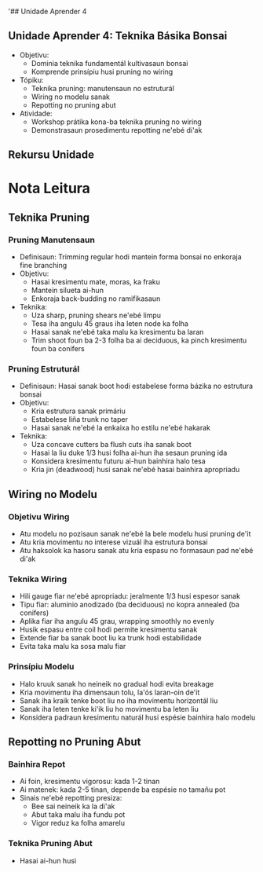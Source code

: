 '## Unidade Aprender 4

## Unidade Aprender 4: Teknika Básika Bonsai
- Objetivu:
  * Dominia teknika fundamentál kultivasaun bonsai
  * Komprende prinsípiu husi pruning no wiring
- Tópiku:
  * Teknika pruning: manutensaun no estruturál
  * Wiring no modelu sanak
  * Repotting no pruning abut
- Atividade:
  * Workshop prátika kona-ba teknika pruning no wiring
  * Demonstrasaun prosedimentu repotting ne'ebé di'ak

## Rekursu Unidade

# Nota Leitura

## Teknika Pruning

### Pruning Manutensaun
- Definisaun: Trimming regular hodi mantein forma bonsai no enkoraja fine branching
- Objetivu:
  * Hasai kresimentu mate, moras, ka fraku
  * Mantein silueta ai-hun
  * Enkoraja back-budding no ramifikasaun
- Teknika:
  * Uza sharp, pruning shears ne'ebé limpu
  * Tesa iha angulu 45 graus iha leten node ka folha
  * Hasai sanak ne'ebé taka malu ka kresimentu ba laran
  * Trim shoot foun ba 2-3 folha ba ai deciduous, ka pinch kresimentu foun ba conifers

### Pruning Estruturál
- Definisaun: Hasai sanak boot hodi estabelese forma bázika no estrutura bonsai
- Objetivu:
  * Kria estrutura sanak primáriu
  * Estabelese liña trunk no taper
  * Hasai sanak ne'ebé la enkaixa ho estilu ne'ebé hakarak
- Teknika:
  * Uza concave cutters ba flush cuts iha sanak boot
  * Hasai la liu duke 1/3 husi folha ai-hun iha sesaun pruning ida
  * Konsidera kresimentu futuru ai-hun bainhira halo tesa
  * Kria jin (deadwood) husi sanak ne'ebé hasai bainhira apropriadu

## Wiring no Modelu

### Objetivu Wiring
- Atu modelu no pozisaun sanak ne'ebé la bele modelu husi pruning de'it
- Atu kria movimentu no interese vizuál iha estrutura bonsai
- Atu haksolok ka hasoru sanak atu kria espasu no formasaun pad ne'ebé di'ak

### Teknika Wiring
- Hili gauge fiar ne'ebé apropriadu: jeralmente 1/3 husi espesor sanak
- Tipu fiar: aluminio anodizado (ba deciduous) no kopra annealed (ba conifers)
- Aplika fiar iha angulu 45 grau, wrapping smoothly no evenly
- Husik espasu entre coil hodi permite kresimentu sanak
- Extende fiar ba sanak boot liu ka trunk hodi estabilidade
- Evita taka malu ka sosa malu fiar

### Prinsípiu Modelu
- Halo kruuk sanak ho neineik no gradual hodi evita breakage
- Kria movimentu iha dimensaun tolu, la'ós laran-oin de'it
- Sanak iha kraik tenke boot liu no iha movimentu horizontál liu
- Sanak iha leten tenke ki'ik liu ho movimentu ba leten liu
- Konsidera padraun kresimentu naturál husi espésie bainhira halo modelu

## Repotting no Pruning Abut

### Bainhira Repot
- Ai foin, kresimentu vigorosu: kada 1-2 tinan
- Ai matenek: kada 2-5 tinan, depende ba espésie no tamañu pot
- Sinais ne'ebé repotting presiza:
  * Bee sai neineik ka la di'ak
  * Abut taka malu iha fundu pot
  * Vigor reduz ka folha amarelu

### Teknika Pruning Abut
- Hasai ai-hun husi
